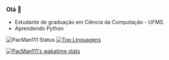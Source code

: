 ### Olá 👋

- Estudante de graduação em Ciência da Computação - UFMS
- Aprendendo Python

![PacMan111 Status](https://github-readme-stats.vercel.app/api?username=pacman111&show_icons=true)
[![Top Linguagens](https://github-readme-stats.vercel.app/api/top-langs/?username=pacman111&layout=compact)](https://github.com/anuraghazra/github-readme-stats)

[![PacMan111's wakatime stats](https://github-readme-stats.vercel.app/api/wakatime?username=pacman111)](https://github.com/anuraghazra/github-readme-stats)
